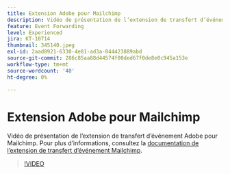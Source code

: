 ```yaml
---
title: Extension Adobe pour Mailchimp
description: Vidéo de présentation de l’extension de transfert d’événement Adobe pour Mailchimp.
feature: Event Forwarding
level: Experienced
jira: KT-10714
thumbnail: 345140.jpeg
exl-id: 2aad8921-6330-4e81-ad3a-044423889abd
source-git-commit: 286c85aa88d44574f00ded67f0de8e0c945a153e
workflow-type: tm+mt
source-wordcount: '40'
ht-degree: 0%

---
```


# Extension Adobe pour Mailchimp

Vidéo de présentation de l’extension de transfert d’événement Adobe pour Mailchimp. Pour plus d’informations, consultez la [documentation de l’extension de transfert d’événement Mailchimp](https://experienceleague.adobe.com/docs/experience-platform/tags/extensions/adobe/mailchimp-edge/overview.html?lang=fr).

>[!VIDEO](https://video.tv.adobe.com/v/345140/?learn=on&enablevpops)
